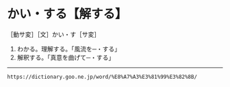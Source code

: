 # かい・する【解する】

［動サ変］［文］かい・す［サ変］
1. わかる。理解する。「風流を─・する」 
2. 解釈する。「真意を曲げて─・する」

---
`https://dictionary.goo.ne.jp/word/%E8%A7%A3%E3%81%99%E3%82%8B/`